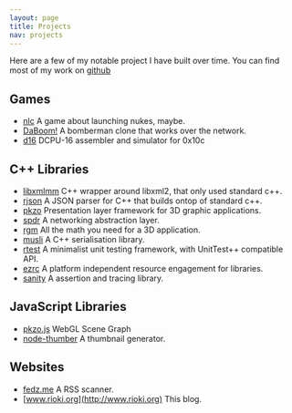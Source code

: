 ```yaml
---
layout: page
title: Projects
nav: projects
---
```


Here are a few of my notable project I have built over time. You can
find most of my work on [github](https://github.com/rioki)

Games
-----

* [nlc](http://nlc.rioki.org)
  A game about launching nukes, maybe.  
* [DaBoom!](/daboom.html)
  A bomberman clone that works over the network.   
* [d16](http://github.com/rioki/d16)
  DCPU-16 assembler and simulator for 0x10c

C++ Libraries
-------------

* [libxmlmm](https://github.com/rioki/libxmlmm)
  C++ wrapper around libxml2, that only used standard c++. 
* [rjson](https://github.com/rioki/rjson)
  A JSON parser for C++ that builds ontop of standard c++.
* [pkzo](https://github.com/rioki/pkzo)
  Presentation layer framework for 3D graphic applications. 
* [spdr](https://github.com/rioki/spdr)
  A networking abstraction layer. 
* [rgm](https://github.com/rioki/rgm)
  All the math you need for a 3D application.  
* [musli](https://github.com/rioki/musli)
  A C++ serialisation library.  
* [rtest](https://github.com/rioki/rtest)
  A minimalist unit testing framework, with UnitTest++ compatible API.  
* [ezrc](https://github.com/rioki/ezrc)
  A platform independent resource engagement for libraries. 
* [sanity](https://github.com/rioki/sanity)
  A assertion and tracing library.
  
JavaScript Libraries
--------------------

* [pkzo.js](https://github.com/rioki/pkzo.js)
  WebGL Scene Graph
* [node-thumber](https://github.com/rioki/node-thumper)
  A thumbnail generator.


Websites
--------

* [fedz.me](http://fedz.me)
  A RSS scanner.
* [www.rioki.org](http://www.rioki.org)
  This blog.
